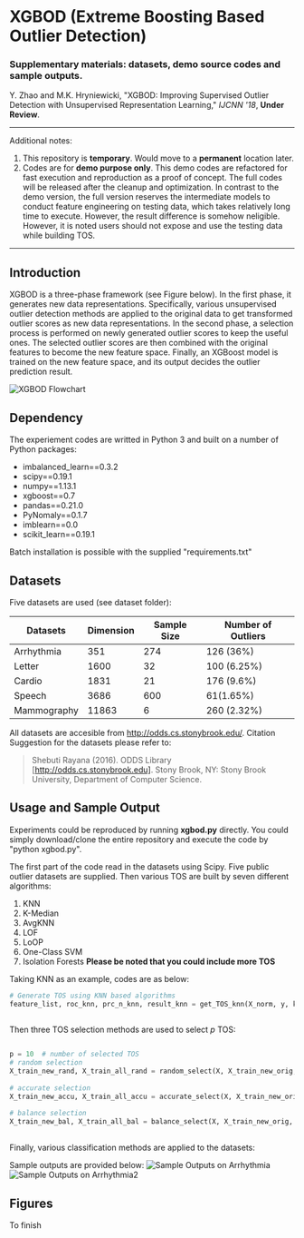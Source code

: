 # XGBOD (Extreme Boosting Based Outlier Detection)
### Supplementary materials: datasets, demo source codes and sample outputs.

Y. Zhao and M.K. Hryniewicki, "XGBOD: Improving Supervised Outlier Detection with Unsupervised Representation Learning," *IJCNN '18*,  **Under Review**.

------------

Additional notes:
1. This repository is **temporary**. Would move to a **permanent** location later.
2. Codes are for **demo purpose only**. This demo codes are refactored for fast execution and reproduction as a proof of concept. The full codes will be released after the cleanup and optimization. In contrast to the demo version, the full version reserves the intermediate models to conduct feature engineering on testing data, which takes relatively long time to execute. However, the result difference is somehow neligible. However, it is noted users should not expose and use the testing data while building TOS. 

------------

##  Introduction
XGBOD is a three-phase framework (see Figure below). In the first phase, it generates new data representations. Specifically, various unsupervised outlier detection methods are applied to the original data to get transformed outlier scores as new data representations. In the second phase, a selection process is performed on newly generated outlier scores to keep the useful ones. The selected outlier scores are then combined with the original features to become the new feature space. Finally, an XGBoost model is trained on the new feature space, and its output decides the outlier prediction result.

![XGBOD Flowchart](https://github.com/yzhao062/XGBOD/blob/master/figs/flowchart.png "XGBOD Flowchart")

## Dependency
The experiement codes are writted in Python 3 and built on a number of Python packages:
- imbalanced_learn==0.3.2
- scipy==0.19.1
- numpy==1.13.1
- xgboost==0.7
- pandas==0.21.0
- PyNomaly==0.1.7
- imblearn==0.0
- scikit_learn==0.19.1

Batch installation is possible with the supplied "requirements.txt"
## Datasets
Five datasets are used (see dataset folder):

|  Datasets | Dimension  | Sample Size  | Number of Outliers  |
| ------------ | ------------ | ------------ | ------------ |
| Arrhythmia  | 351  | 274  | 126 (36%)  |
|  Letter | 1600  | 32  | 100 (6.25%)  |
|  Cardio | 1831  | 21  | 176 (9.6%)  |
|  Speech | 3686  | 600  | 61(1.65%)  |
|  Mammography | 11863  | 6  | 260 (2.32%)  |

All datasets are accesible from http://odds.cs.stonybrook.edu/. Citation Suggestion for the datasets please refer to: 
> Shebuti Rayana (2016).  ODDS Library [http://odds.cs.stonybrook.edu]. Stony Brook, NY: Stony Brook University, Department of Computer Science.

## Usage and Sample Output
Experiments could be reproduced by running **xgbod.py** directly. You could simply download/clone the entire repository and execute the code by "python xgbod.py".

The first part of the code read in the datasets using Scipy. Five public outlier datasets are supplied. Then various TOS are built by seven different algorithms:
1. KNN 
2. K-Median 
3. AvgKNN 
4. LOF
5. LoOP
6. One-Class SVM 
7. Isolation Forests
**Please be noted that you could include more TOS**

Taking KNN as an example, codes are as below:
```python
# Generate TOS using KNN based algorithms
feature_list, roc_knn, prc_n_knn, result_knn = get_TOS_knn(X_norm, y, k_range,
                                                                                               feature_list)
```
Then three TOS selection methods are used to select *p*  TOS:
```python

p = 10  # number of selected TOS
# random selection
X_train_new_rand, X_train_all_rand = random_select(X, X_train_new_orig,
                                                                                    roc_list, p)
# accurate selection
X_train_new_accu, X_train_all_accu = accurate_select(X, X_train_new_orig,
                                                                                     feature_list, roc_list, p)
# balance selection
X_train_new_bal, X_train_all_bal = balance_select(X, X_train_new_orig,
                                                                               roc_list, p)
```
Finally, various classification methods are applied to the datasets:

Sample outputs are provided below:
![Sample Outputs on Arrhythmia](https://github.com/yzhao062/XGBOD/blob/master/figs/sample_outputs.png "Sample Outputs on Arrhythmia")
![Sample Outputs on Arrhythmia2](https://github.com/yzhao062/XGBOD/blob/master/figs/results.png "Sample Outputs on Arrhythmia")

## Figures
To finish



